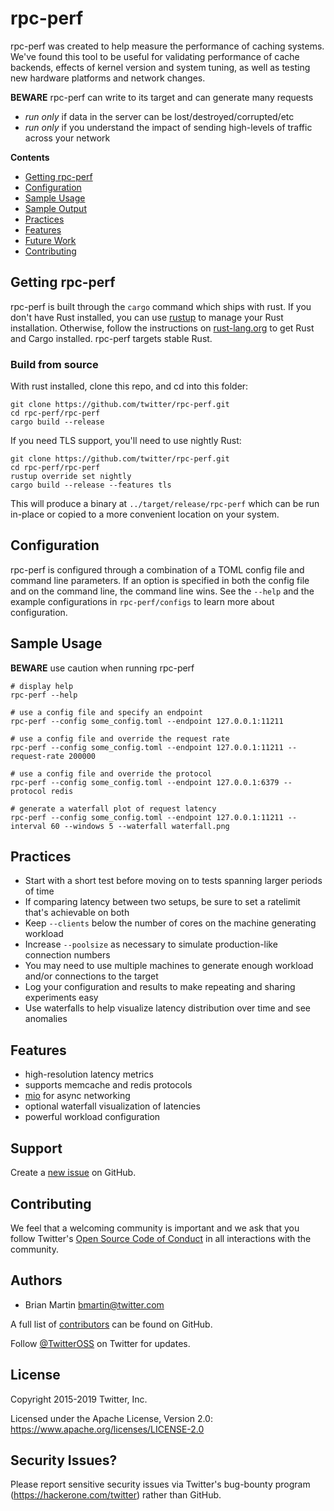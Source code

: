 # rpc-perf

rpc-perf was created to help measure the performance of caching systems. We've found this tool to be
useful for validating performance of cache backends, effects of kernel version and system tuning, as
well as testing new hardware platforms and network changes.

**BEWARE** rpc-perf can write to its target and can generate many requests
* *run only* if data in the server can be lost/destroyed/corrupted/etc
* *run only* if you understand the impact of sending high-levels of traffic across your network

**Contents**
* [Getting rpc-perf](#getting-rpc-perf)
* [Configuration](#configuration)
* [Sample Usage](#sample-usage)
* [Sample Output](#sample-output)
* [Practices](#practices)
* [Features](#features)
* [Future Work](#future-work)
* [Contributing](#contributing)

## Getting rpc-perf

rpc-perf is built through the `cargo` command which ships with rust. If you don't have Rust
installed, you can use [rustup][rustup] to manage your Rust installation. Otherwise, follow the
instructions on [rust-lang.org](https://rust-lang.org) to get Rust and Cargo installed.
rpc-perf targets stable Rust.

### Build from source

With rust installed, clone this repo, and cd into this folder:

```shell
git clone https://github.com/twitter/rpc-perf.git
cd rpc-perf/rpc-perf
cargo build --release
```

If you need TLS support, you'll need to use nightly Rust:

```shell
git clone https://github.com/twitter/rpc-perf.git
cd rpc-perf/rpc-perf
rustup override set nightly
cargo build --release --features tls
```

This will produce a binary at `../target/release/rpc-perf` which can be run in-place or copied to a
more convenient location on your system.

## Configuration

rpc-perf is configured through a combination of a TOML config file and command line parameters. If 
an option is specified in both the config file and on the command line, the command line wins. See
the `--help` and the example configurations in `rpc-perf/configs` to learn more about configuration.

## Sample Usage

**BEWARE** use caution when running rpc-perf

```shell
# display help
rpc-perf --help

# use a config file and specify an endpoint
rpc-perf --config some_config.toml --endpoint 127.0.0.1:11211

# use a config file and override the request rate
rpc-perf --config some_config.toml --endpoint 127.0.0.1:11211 --request-rate 200000

# use a config file and override the protocol
rpc-perf --config some_config.toml --endpoint 127.0.0.1:6379 --protocol redis

# generate a waterfall plot of request latency
rpc-perf --config some_config.toml --endpoint 127.0.0.1:11211 --interval 60 --windows 5 --waterfall waterfall.png
```

## Practices

* Start with a short test before moving on to tests spanning larger periods of time
* If comparing latency between two setups, be sure to set a ratelimit that's achievable on both
* Keep `--clients` below the number of cores on the machine generating workload
* Increase `--poolsize` as necessary to simulate production-like connection numbers
* You may need to use multiple machines to generate enough workload and/or connections to the target
* Log your configuration and results to make repeating and sharing experiments easy
* Use waterfalls to help visualize latency distribution over time and see anomalies

## Features

* high-resolution latency metrics
* supports memcache and redis protocols
* [mio][mio] for async networking
* optional waterfall visualization of latencies
* powerful workload configuration

## Support

Create a [new issue](https://github.com/twitter/rpc-perf/issues/new) on GitHub.

## Contributing

We feel that a welcoming community is important and we ask that you follow
Twitter's [Open Source Code of Conduct] in all interactions with the community.

## Authors

* Brian Martin <bmartin@twitter.com>

A full list of [contributors] can be found on GitHub.

Follow [@TwitterOSS](https://twitter.com/twitteross) on Twitter for updates.

## License

Copyright 2015-2019 Twitter, Inc.

Licensed under the Apache License, Version 2.0:
https://www.apache.org/licenses/LICENSE-2.0

## Security Issues?

Please report sensitive security issues via Twitter's bug-bounty program
(https://hackerone.com/twitter) rather than GitHub.

[contributors]: https://github.com/twitter/rpc-perf/graphs/contributors?type=a
[mio]: https://github.com/carllerche/mio
[Open Source Code of Conduct]: https://github.com/twitter/code-of-conduct/blob/master/code-of-conduct.md
[rustlang]: https://rust-lang.org/
[rustup]: https://rustup.rs

